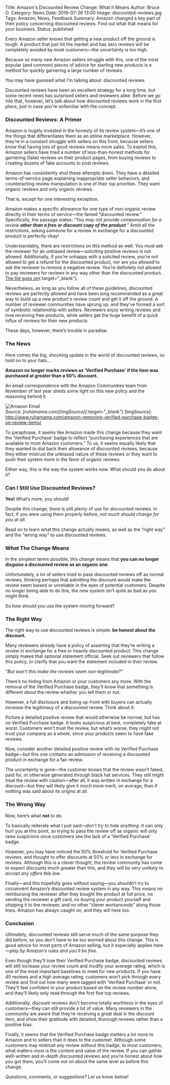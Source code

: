 Title: Amazon's Discounted Review Change: What It Means
Author: Bruce O.
Category: News
Date: 2016-07-26 13:00
Image: discounted-reviews.jpg
Tags: Amazon, News, Feedback
Summary: Amazon changed a key part of their policy concerning discounted reviews. Find out what that means for your business.
Status: published

Every Amazon seller knows that getting a new product off the ground is tough. A product that just hit the market and has zero reviews will be completely avoided by most customers—the uncertainty is too high. 

Because so many new Amazon sellers struggle with this, one of the most popular (and common) pieces of advice for starting new products is a method for quickly garnering a large number of reviews.

You may have guessed what I’m talking about: discounted reviews.

Discounted reviews have been an excellent strategy for a long time, but some recent news has surprised sellers and reviewers alike. Before we go into that, however, let’s talk about how discounted reviews work in the first place, just in case you’re unfamiliar with the concept.

### Discounted Reviews: A Primer

Amazon is hugely invested in the honesty of its review system—it’s one of the things that differentiates them as an online marketplace. However, they’re in a constant struggle with sellers on this front, because sellers know that having lots of good reviews means more sales. To exploit this, Amazon sellers have tried a number of less-than-honest methods for garnering (fake) reviews on their product pages, from buying reviews to creating dozens of fake accounts to post reviews. 

Amazon has consistently shut these attempts down. They have a detailed terms-of-service page explaining inappropriate seller behaviors, and counteracting review manipulation is one of their top priorities. They want organic reviews and only organic reviews.

That is, except for one interesting exception. 

Amazon makes a specific allowance for one type of non-organic review directly in their terms of service—the famed “discounted review.” Specifically, the passage states: *”You may not provide compensation for a review **other than a free or discount copy of the product**.”* Amid all the restrictions, asking someone for a review in exchange for a discounted product is perfectly okay!

Understandably, there are restrictions on this method as well. You must ask the reviewer for an unbiased review—soliciting positive reviews is not allowed. Additionally, if you’re unhappy with a solicited review, you’re not allowed to get a refund for the discounted product, nor are you allowed to ask the reviewer to remove a negative review. You’re definitely not allowed to pay reviewers for reviews in any way other than the discounted product. [The list goes on][ProhibitedLink]{:target="_blank"}.

[ProhibitedLink]: https://www.amazon.com/gp/help/customer/display.html?nodeId=200414320

Nevertheless, as long as you follow all of these guidelines, discounted reviews are perfectly allowed and have been long recommended as a great way to build up a new product's review count and get it off the ground. A number of reviewer communities have sprung up, and they’ve formed a sort of symbiotic relationship with sellers. Reviewers enjoy writing reviews and love receiving free products, while sellers get the huge benefit of a quick influx of reviews for their new products. 

These days, however, there’s trouble in paradise.

### The News

Here comes the big, shocking update in the world of discounted reviews, so hold on to your hats…

**Amazon no longer marks reviews as ‘Verified Purchase’ if the item was purchased at greater than a 50% discount.**

An email correspondence with the Amazon Communities team from November of last year sheds some light on this new policy and the reasoning behind it.


 ![Amazon Email](/images/blog/2016/07/discounted-review-email.jpg)  
*Source: [ruhamama.com][ImgSource]{:target="_blank"}*
[ImgSource]: http://www.ruhamama.com/amazon-removing-verified-purchase-badge-on-review-items/

To paraphrase, it seems like Amazon made this change because they want the ‘Verified Purchase’ badge to reflect “purchasing experiences that are available to most Amazon customers.” To us, it seems equally likely that they wanted to dial back their allowance of discounted reviews, because they either mistrust the unbiased nature of these reviews or they want to push their system more in the favor of organic reviews. 

Either way, this is the way the system works now. What should you do about it?

### Can I Still Use Discounted Reviews?

**Yes!** What’s more, you should!

Despite this change, there is still plenty of use for discounted reviews. In fact, if you were using them properly before, *not much should change for you at all.* 

Read on to learn what this change actually means, as well as the “right way” and the “wrong way” to use discounted reviews.

### What The Change Means

In the simplest terms possible, this change means that **you can no longer disguise a discounted review as an organic one**. 

Unfortunately, a lot of sellers tried to pass discounted reviews off as normal reviews, thinking perhaps that admitting the discount would make the review seem biased or unreliable in the eyes of potential customers. Despite no longer being able to do this, the new system isn’t quite as bad as you might think.

So how should you use the system moving forward?

### The Right Way

The right way to use discounted reviews is simple: **be honest about the discount.** 

Many reviewers already have a policy of asserting that they’re writing a review in exchange for a free or heavily discounted product. This change simply makes that optional statement official. Seek out reviewers that follow this policy, or clarify that you want the statement included in their review.

*”But won’t this make the reviews seem non-legitimate?”*

There’s no hiding from Amazon or your customers any more. With the removal of the Verified Purchase badge, they’ll know that something is different about the review whether you tell them or not.

However, a full disclosure and being up-front with buyers can actually *increase* the legitimacy of a discounted review. Think about it:

Picture a detailed positive review that would otherwise be normal, but has no Verified Purchase badge. It looks suspicious at best, completely fake at worst. Customers won’t trust the review, but what’s worse, they might not trust your company as a whole, since your products seem to have fake reviews.

Now, consider another detailed positive review with no Verified Purchase badge—but this one contains an admission of receiving a discounted product in exchange for a fair review. 

The uncertainty is gone—the customer knows that the review wasn’t faked, paid for, or otherwise generated through black hat services. They still might treat the review with caution—after all, it was written in exchange for a discount—but they will likely give it much more merit, on average, than if nothing was said about its origins at all.

### The Wrong Way 

Now, here’s what **not** to do.

To basically reiterate what I just said—*don’t try to hide anything*. It can only hurt you at this point, so trying to pass the review off as organic will only raise suspicions once customers see the lack of a ‘Verified Purchase’ badge. 

However, you may have noticed the 50% threshold for Verified Purchase reviews, and thought to offer discounts at 50% or less in exchange for reviews. Although this is a clever thought, the review community has come to expect discounts much greater than this, and *they will be very unlikely to accept any offers this low.* 

Finally—and this hopefully goes without saying—you shouldn’t try to circumvent Amazon’s discounted review system in any way. This means no reimbursing the reviewer after they bought the product at full price, no sending the reviewer a gift card, no buying your product yourself and shipping it to the reviewer, and no other “clever workarounds” along those lines. Amazon has always caught on, and they will here too.

### Conclusion

Ultimately, discounted reviews still serve much of the same purpose they did before, so you don’t have to be too worried about this change. This is good advice for most parts of Amazon selling, but it especially applies here—*play by Amazon’s rules and you’ll be fine*.

Even though they’ll lose their Verified Purchase badge, discounted reviews will still increase your review count and modify your average rating, which is one of the most important baselines to meet for new products. If you have 40 reviews and a high average rating, customers won’t pick through every review and find out how many were tagged with ‘Verified Purchase’ or not. They’ll feel confident in your product based on the review number alone, and they’ll likely only read through the first five top reviews. 

Additionally, discount reviews don’t become totally worthless in the eyes of customers—they can still provide a lot of value. Many reviewers in the community are aware that they’re receiving a great deal in the discount item, and show their gratitude with detailed, thorough reviews rather than a positive bias.

Finally, it seems that the Verified Purchase badge matters a lot more to Amazon and to sellers than it does to the customer. Although some customers may mistrust any review without this badge, to most customers, what matters most is the content and value of the review. If you can gather well-written and in-depth discounted reviews and you’re honest about how you got them, you’ll come out on about the same level as before this change.

Questions, comments, or suggestions? Let us know below! 
